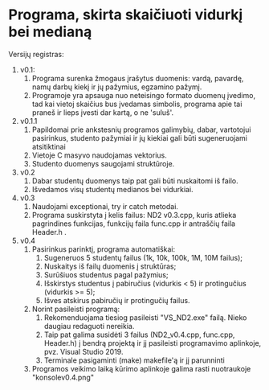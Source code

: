 # Programa, skirta skaičiuoti vidurkį bei medianą
Versijų registras:
1. v0.1:
	1. Programa surenka žmogaus įrašytus duomenis: vardą, pavardę, namų darbų kiekį ir jų pažymius, egzamino pažymį. 
	2. Programoje yra apsauga nuo neteisingo formato duomenų įvedimo, tad kai vietoj skaičius bus įvedamas simbolis, programa apie tai praneš ir lieps įvesti dar kartą, o ne 'suluš'. 
2. v0.1.1
	1. Papildomai prie ankstesnių programos galimybių, dabar, vartotojui pasirinkus, studento pažymiai ir jų kiekiai gali būti sugeneruojami atsitiktinai
	2. Vietoje C masyvo naudojamas vektorius.
	3. Studento duomenys saugojami struktūroje.
3. v0.2
	1. Dabar studentų duomenys taip pat gali būti nuskaitomi iš failo.
	2. Išvedamos visų studentų medianos bei vidurkiai.
4. v0.3
	1. Naudojami exceptionai, try ir catch metodai.
	2. Programa suskirstyta į kelis failus: ND2 v0.3.cpp, kuris atlieka pagrindines funkcijas, funkcijų faila func.cpp ir antraščių faila Header.h .
5. v0.4
	1. Pasirinkus parinktį, programa automatiškai:
		1. Sugeneruos 5 studentų failus (1k, 10k, 100k, 1M, 10M failus);
		2. Nuskaitys iš failų duomenis į struktūras;
		3. Surūšiuos studentus pagal pažymius;
		4. Išskirstys studentus į pabiručius (vidurkis < 5) ir protingučius (vidurkis >= 5);
		5. Išves atskirus pabiručių ir protingučių failus.
	2. Norint pasileisti programą: 
		1. Rekomenduojama tiesiog pasileisti "VS_ND2.exe" failą. Nieko daugiau redaguoti nereikia.
		2. Taip pat galima susidėti 3 failus (ND2_v0.4.cpp, func.cpp, Header.h) į bendrą projektą ir jį pasileisti programavimo aplinkoje, pvz. Visual Studio 2019.
		3. Terminale pasigaminti (make) makefile'ą ir jį parunninti
	3. Programos veikimo laiką kūrimo aplinkoje galima rasti nuotraukoje "konsolev0.4.png"